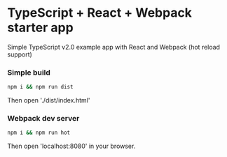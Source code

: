 TypeScript + React + Webpack starter app
======================
Simple TypeScript v2.0 example app with React and Webpack (hot reload support)
### Simple build
 ```bash
npm i && npm run dist
 ```
 Then open './dist/index.html'

### Webpack dev server
 ```bash
npm i && npm run hot
 ```
 Then open 'localhost:8080' in your browser.